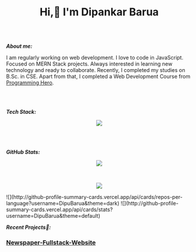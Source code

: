 <h1 align="center"> Hi,👋 I'm Dipankar Barua </h1>

<br>
<br>

***About me:***

I am regularly working on web development. I love to code in JavaScript. Focused on MERN Stack projects. Always interested in learning new technology and ready to collaborate.
Recently, I completed my studies on B.Sc. in CSE. Apart from that, I completed a Web Development Course from [Programming Hero](https://www.programming-hero.com/).

<br>
<br>

***Tech Stack:***

<p align="center">
  <a href="https://skillicons.dev">
    <img src="https://skillicons.dev/icons?i=html,css,react,nodejs,express,firebase,js,mongodb,tailwind,jwt" />
  </a>
</p>

<br>
<br>

***GitHub Stats:***

<p align="center">
  <a href="https://git.io/streak-stats">
    <img src="https://streak-stats.demolab.com/?user=DipuBarua&theme=dark" />
  </a>
</p>

<br>
<p align="center">
  <a href="">
    <img src="[https://streak-stats.demolab.com/?user=DipuBarua&theme=dark](http://github-profile-summary-cards.vercel.app/api/cards/repos-per-language?username=DipuBarua&theme=dark)" />
  </a>
</p>
![](http://github-profile-summary-cards.vercel.app/api/cards/repos-per-language?username=DipuBarua&theme=dark) 
![](http://github-profile-summary-cards.vercel.app/api/cards/stats?username=DipuBarua&theme=default) 

<br>

***Recent Projects📌:***

### [Newspaper-Fullstack-Website](https://newspaper-fullstack.web.app/)


